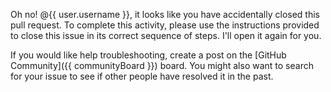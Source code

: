 Oh no! @{{ user.username }}, it looks like you have accidentally closed this pull request. To complete this activity, please use the instructions provided to close this issue in its correct sequence of steps. I'll open it again for you.

If you would like help troubleshooting, create a post on the [GitHub Community]({{ communityBoard }}) board. You might also want to search for your issue to see if other people have resolved it in the past.
